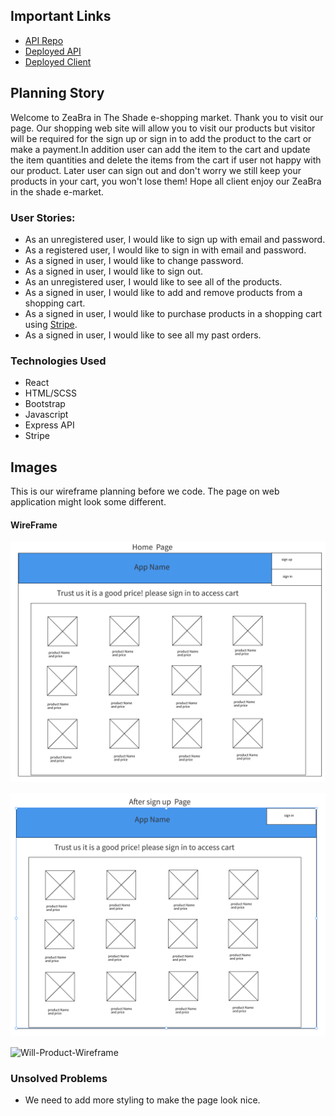 ## Important Links

- [API Repo](www.link.com)
- [Deployed API](www.link.com)
- [Deployed Client](www.link.com)

## Planning Story

Welcome to ZeaBra in The Shade e-shopping market. Thank you to visit our page. Our shopping web site will allow you to visit our products but visitor will be required for the sign up or sign in to add the product to the cart or make a payment.In addition user can add the item to the cart and update the item quantities and delete the items from the cart if user not happy with our product. Later user can sign out and don't worry we still keep your products in your cart, you won't lose them! Hope all client enjoy our ZeaBra in the shade e-market.

### User Stories:

- As an unregistered user, I would like to sign up with email and password.
- As a registered user, I would like to sign in with email and password.
- As a signed in user, I would like to change password.
- As a signed in user, I would like to sign out.
- As an unregistered user, I would like to see all of the products.
- As a signed in user, I would like to add and remove products from a shopping
  cart.
- As a signed in user, I would like to purchase products in a shopping cart
  using [Stripe](https://stripe.com/docs/checkout).
- As a signed in user, I would like to see all my past orders.

### Technologies Used

- React
- HTML/SCSS
- Bootstrap
- Javascript
- Express API
- Stripe

## Images

This is our wireframe planning before we code. The page on web application might look some different.

#### WireFrame

![HomePage-Wireframe](WireFrames/Home-page.png)

![Signup-Wireframe](WireFrames/After-signup-Page.png)

![Will-Product-Wireframe](WireFrames/View-Product-Page.png)


### Unsolved Problems

- We need to add more styling to make the page look nice.
